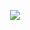 <p align="center">
  <img src="https://capsule-render.vercel.app/api?text=Welcome!💢&animation=fadeIn&type=waving&color=_hexcode:(E59866)&height=100"/>
</p>
